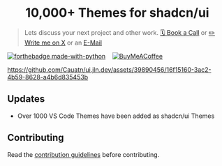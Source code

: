 <h1 align="center">10,000+ Themes for shadcn/ui</h1>

> Lets discuss your next project and other work. <a href="https://cal.com/jlndev/intro"> 🗓️ Book a Call</a> or <a href="https://dm.new/jln">✏️ Write me on X</a> or an <a href="mailto:ui@jln.dev">E-Mail</a>

<p>
  
[![forthebadge made-with-python](https://img.shields.io/badge/jlndev-%23000000.svg?style=for-the-badge&logo=X&logoColor=white&url?url=https%3A%2F%2Ftwitter.com%2Fjlndev&)](https://twitter.com/jlndev)  &nbsp;&nbsp;
[![BuyMeACoffee](https://img.shields.io/badge/Buy%20Me%20a%20Coffee-ffdd00?style=for-the-badge&logo=buy-me-a-coffee&logoColor=black)](https://www.buymeacoffee.com/jlndev)
</p>

https://github.com/Cauatn/ui.jln.dev/assets/39890456/16f15160-3ac2-4b59-8628-a4b6d835453b

## Updates

- Over 1000 VS Code Themes have been added as shadcn/ui Themes

## Contributing

Read the [contribution guidelines](https://github.com/jln13x/ui.jln.dev/blob/main/CONTRIBUTING.md) before contributing.

</p>
